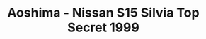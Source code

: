 ---
layout: product
title: "Aoshima - Nissan S15 Silvia Top Secret 1999"
price: "TBA" 
desc: "N/A"
img_path: "/assets/img/AO53553.webp"
brand: "N/A"
available: false
special_offer: false
new: false
soon: false
cat: "010000"
subcat: "013700"
subsubcat: "0N/A"
sifra: "AO53553"
popular: false
spec: false
---